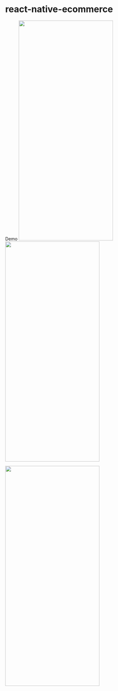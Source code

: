# react-native-ecommerce
Demo
<img src="https://user-images.githubusercontent.com/49011578/151648020-c7f1ce89-154c-4388-a0bf-de3af80946e7.jpg"  width="300" height="700" />
<img src="https://user-images.githubusercontent.com/49011578/151648021-e2dcf70a-bc9e-4b41-a7b6-b94250c6074e.jpg"  width="300" height="700" />

<img src="https://user-images.githubusercontent.com/49011578/151648022-3506105b-95d3-4bef-a04e-893181339c57.jpg"  width="300" height="700" />
